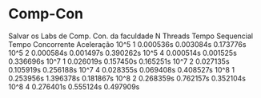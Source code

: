 # Comp-Con
Salvar os Labs de Comp. Con. da faculdade
N       Threads  Tempo Sequencial     Tempo Concorrente    Aceleração
10^5       1       0.000536s              0.003084s         0.173776s
10^5       2       0.000584s              0.001497s         0.390262s
10^5       4       0.000514s              0.001525s         0.336696s
10^7       1       0.026019s              0.157450s         0.165251s
10^7       2       0.027135s              0.105919s         0.256188s
10^7       4       0.028355s              0.069408s         0.408527s
10^8       1       0.253956s              1.396378s         0.181867s
10^8       2       0.268359s              0.762157s         0.352104s
10^8       4       0.276401s              0.555124s         0.497909s
